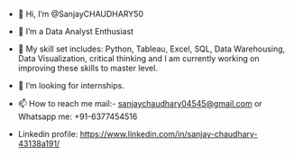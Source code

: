 - 👋 Hi, I’m @SanjayCHAUDHARY50
- 👀 I’m a Data Analyst Enthusiast
- 🌱 My skill set includes: Python, Tableau, Excel, SQL, Data Warehousing, Data Visualization, critical thinking
     and I am currently working on improving these skills to master level.
- 💞️ I’m looking for internships.
- 📫 How to reach me mail:- sanjaychaudhary04545@gmail.com or Whatsapp me: +91-6377454516 

- Linkedin profile: https://www.linkedin.com/in/sanjay-chaudhary-43138a191/
